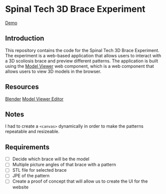 # Spinal Tech 3D Brace Experiment

[Demo](https://dative.github.io/spinaltech-3d-demo/)

## Introduction

This repository contains the code for the Spinal Tech 3D Brace Experiment. The experiment is a web-based application that allows users to interact with a 3D scoliosis brace and preview different patterns. The application is built using the [Model Viewer](https://modelviewer.dev/) web component, which is a web component that allows users to view 3D models in the browser.

## Resources

[Blender](https://hackmd.io/@XR/webxr-workflows#Blender)
[Model Viewer Editor](https://modelviewer.dev/editor/)

## Notes

I had to create a `<canvas>` dynamically in order to make the patterns repeatable
and resizeable.

## Requirements

- [ ] Decide which brace will be the model
- [ ] Multiple picture angles of that brace with a pattern
- [ ] STL file for selected brace
- [ ] JPE of the pattern
- [ ] Create a proof of concept that will allow us to create the UI for the website
